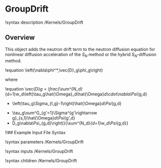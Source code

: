 # GroupDrift

!syntax description /Kernels/GroupDrift

## Overview

This object adds the neutron drift term to the neutron diffusion equation for nonlinear diffusion
acceleration of the $S_N$ method or the hybrid $S_N$-diffusion method.

!equation
\left(\nabla\phi^*,\vec{D}_g\phi_g\right)

where

!equation
\vec{D}_g = \frac{\sum^{N_d}_{d=1}w_d\left(\tau_g\hat{\Omega}_d\hat{\Omega}_d\cdot\nabla\Psi_{g,d}
  + \left(\tau_g\Sigma_{t,g}-1\right)\hat{\Omega}_d\Psi_{g,d}
  - \tau_g\sum^G_{g'=1}\Sigma^{g'\rightarrow g}_{s,1}\hat{\Omega}_d\Psi_{g',d}
  - D_g\nabla\Psi_{g,d}\right)}{\sum^{N_d}_{d=1}w_d\Psi_{g,d}}

!!## Example Input File Syntax

!syntax parameters /Kernels/GroupDrift

!syntax inputs /Kernels/GroupDrift

!syntax children /Kernels/GroupDrift
